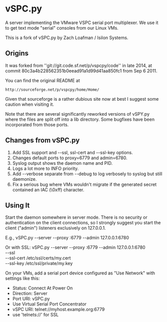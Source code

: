 # vSPC.py

A server implementing the VMware VSPC serial port multiplexer.  We use it
to get text mode "serial" consoles from our Linux VMs.

This is a fork of vSPC.py by Zach Loafman / Isilon Systems.


## Origins

It was forked from ''git://git.code.sf.net/p/vspcpy/code'' in late 2014,
at commit 80c3a4b228562351b0eead91a1d99d41aa850fc1 from Sep 6 2011.

You can find the original README at 

    http://sourceforge.net/p/vspcpy/home/Home/

Given that sourceforge is a rather dubious site now at best I suggest some
caution when visiting it.

Note that there are several significantly reworked versions of vSPY.py where the files are split off into a lib directory. Some bugfixes have been incorporated from those ports.


## Changes from vSPC.py

1. Add SSL support and --ssl, ssl-cert and --ssl-key options.
1. Changes default ports to proxy=6779 and admin=6780.
1. Syslog output shows the daemon name and PID.
1. Logs a lot more to INFO priority.
1. Add --verbose separate from --debug to log verbosely to syslog but
   still daemonize.
1. Fix a serious bug where VMs wouldn't migrate if the generated secret
   contained an IAC (\0xff) character.


## Using It

Start the daemon somewhere in server mode.  There is no security or
authentication on the client connections, so I strongly suggest you
start the client ("admin") listeners exclusively on 127.0.0.1.

E.g.,
    vSPC.py --server --proxy :6779 --admin 127.0.0.1:6780

Or with SSL:
    vSPC.py --server --proxy :6779 --admin 127.0.0.1:6780 \
        --ssl \
        --ssl-cert /etc/ssl/certs/my.cert \
        --ssl-key /etc/ssl/private/my.key

On your VMs, add a serial port device configured as "Use Network" with
settings like this:

* Status: Connect At Power On
* Direction: Server
* Port URI: vSPC.py
* Use Virtual Serial Port Concentrator
* vSPC URI: telnet://myhost.example.org:6779
* use 'telnets://' for SSL
